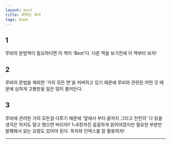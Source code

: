 ```yaml
---
layout: post
title: 퍼펙트 루비
tags: book
---
```


## 1
루비의 문법책이 필요하다면 이 책이 'Best'다. 다른 책을 보기전에 이 책부터 보자!

## 2
루비의 문법을 제외한 '거의 모든 면'을 커버하고 있기 때문에 루비와 관련된 어떤 것 때문에 심하게 고통받을 일은 많이 줄어든다.

## 3
루비에 관려된 거의 모든걸 다루기 때문에 '앞에서 부터 끝까지 그리고 천천히' 다 읽을 생각은 하지도 말고 했으면 버리자!! 1~6장까진 꼼꼼하게 읽어야겠지만 필요한 부분만 발췌해서 읽는 요령도 있어야 된다. 목차와 인덱스를 잘 활용하자!


----

